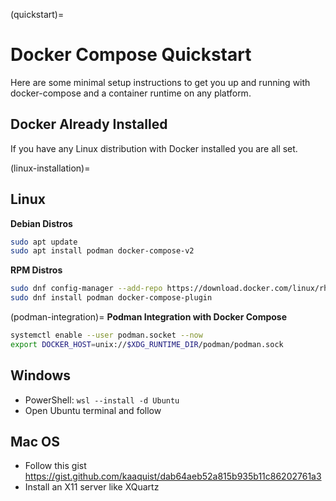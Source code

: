 (quickstart)=
# Docker Compose Quickstart

Here are some minimal setup instructions to get you up and running with docker-compose and a container runtime on any platform.

## Docker Already Installed

If you have any Linux distribution with Docker installed you are all set.

(linux-installation)=
## Linux

**Debian Distros**

```bash
sudo apt update
sudo apt install podman docker-compose-v2
```

**RPM Distros**

```bash
sudo dnf config-manager --add-repo https://download.docker.com/linux/rhel/docker-ce.repo
sudo dnf install podman docker-compose-plugin
```

(podman-integration)=
**Podman Integration with Docker Compose**

```bash
systemctl enable --user podman.socket --now
export DOCKER_HOST=unix://$XDG_RUNTIME_DIR/podman/podman.sock
```

## Windows

- PowerShell: `wsl --install -d Ubuntu`
- Open Ubuntu terminal and follow [](linux-installation)

## Mac OS

- Follow this gist <https://gist.github.com/kaaquist/dab64aeb52a815b935b11c86202761a3>
- Install an X11 server like XQuartz

